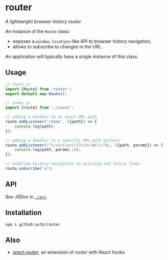 # router

*A lightweight browser history router*

An instance of the `Route` class:

- exposes a `window.location`-like API to browser history navigation,
- allows to subscribe to changes in the URL.

An application will typically have a single instance of this class.

## Usage

```js
// route.js
import {Route} from 'router';
export default new Route();
```

```js
// index.js
import {route} from './route';

// adding a handler to an exact URL path
route.addListener('/home', ({path}) => {
    console.log(path);
});

// adding a handler to a specific URL path pattern
route.addListener(/^\/section\/(?<id>\d+)\/?$/, ({path, params}) => {
    console.log(path, params.id);
});

// enabling history navigation on existing and future links
route.subscribe('a');
```

## API

*See JSDoc in [`./src`](/src).*

## Installation

```
npm i github:axtk/router
```

## Also

- *[react-router](https://github.com/axtk/react-router)*, an extension of *router* with React hooks
